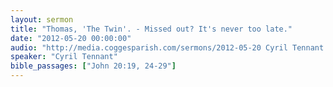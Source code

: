 ```yaml
---
layout: sermon
title: "Thomas, 'The Twin'. - Missed out? It's never too late."
date: "2012-05-20 00:00:00"
audio: "http://media.coggesparish.com/sermons/2012-05-20 Cyril Tennant.mp3"
speaker: "Cyril Tennant"
bible_passages: ["John 20:19, 24-29"]
---
```

